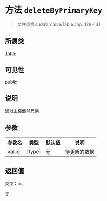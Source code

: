 # 方法 `deleteByPrimaryKey`

> *文件信息* suda\archive\Table.php: 128~131

## 所属类 

[Table](../Table.md)

## 可见性

 public 

## 说明

通过主键删除元素


## 参数


| 参数名 | 类型 | 默认值 | 说明 |
|--------|-----|-------|-------|
| value |  [type] | 无 |  待更新的数据 |



## 返回值

类型：int

无

